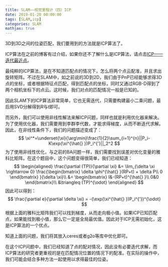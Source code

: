 ```yaml
---
title: SLAM——视觉里程计（四）ICP
date: 2019-01-20 00:00:00
tags: [SLAM,icp]
categories: SLAM
mathjax: true
---        
```

    
3D到3D之间的位姿匹配，我们要用到的方法就是ICP算法了。  

<!--more-->


ICP算法在之前的博客有过介绍，如果你还不了解什么是ICP算法，请点击[ICP——迭代最近点](https://wlsdzyzl.top/2019/01/17/ICP%E2%80%94%E2%80%94%E8%BF%AD%E4%BB%A3%E6%9C%80%E8%BF%91%E7%82%B9/)。

最纯粹的ICP算法，是在不知道匹配点的情况下，怎么将两个点云配准，并且求出旋转矩阵。不过在SLAM中，如之前说的3D到2D，我们由于PnP已经能够求得3D点的坐标，或者根据特征点匹配，得到匹配点的坐标，同时又通过RGB-D得到了两个相机坐标下的点云。这时候，我们对点的匹配情况一般是已知的。

因此SLAM下的ICP算法非常简单，它也无需迭代，只需要构建最小二乘问题，最后用SVD分解得到$R$与$t$即可。

而另外，我们可以使用非线性解法来解ICP问题，同样也就是利用优化器来解决。为了使用优化器，我们需要用到李群李代数，才能求得梯度，从而不断迭代求解。因此，在非线性条件下，我们的问题描述变成了：
$$
\xi^*=\underset{\xi}{\arg\min}\frac{1}{2}\sum_{i=1}^{n}||P_i-K\exp(\xi^{\hat{} })P_i^{'}||_2^2
$$
为了使用非线性优化，与之前的BA问题一样，我们需要找到误差对优化变量的雅科比矩阵。在这个题目中，这个问题变得很简单，我们已经知道：
$$
\begin{aligned} \frac{\partial (TP)}{\partial \xi} &= \lim_{\delta \xi \rightarrow 0} \frac{\begin{bmatrix} \delta \phi^{\hat{} }(RP+t) + \delta P\\ 0 \end{bmatrix} }{\delta \xi}\\ &= \begin{bmatrix} I&-(RP+t)^{\hat{} }\\ 0&0 \end{bmatrix}\\ &\triangleq (TP)^{\odot} \end{aligned}
$$
因此可以得到：
$$
\frac{\partial e}{\partial \delta \xi} = -(\exp(\xi^{\hat{} })P_i^{'})^{\odot}
$$
根据上面的雅科比矩阵我们可以找到梯度，从而走向极小值。如果ICP已知匹配点，如果能找到极小值，那么它一定是全局最优值。因此对于ICP无需初始化，这是ICP算法的一个优点。

知道上面的问题，我们将其放入ceres或者g2o等库中优化即可。

在这个ICP问题中，我们已经知道了点的配对情况，因此没有必要迭代求解，而ICP算法的研究者更重视的是在匹配情况位置的情况下的配准。在实际的操作中，我们可能会结合多种方法一起使用以求得最佳的位姿。


